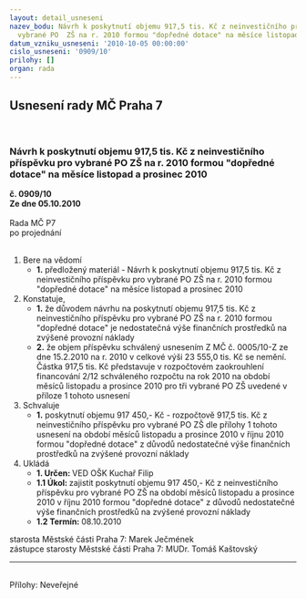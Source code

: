```yaml
---
layout: detail_usneseni
nazev_bodu: Návrh k poskytnutí objemu 917,5 tis. Kč z neinvestičního příspěvku pro
  vybrané PO  ZŠ na r. 2010 formou "dopředné dotace" na měsíce listopad a prosinec  2010
datum_vzniku_usneseni: '2010-10-05 00:00:00'
cislo_usneseni: '0909/10'
prilohy: []
organ: rada
---
```

<div id="ucUsn_pList" class="usn">
	<span><h2>Usnesení rady MČ Praha 7 </h2>
<br></span><div class="standBody">
<span><h3>Návrh k poskytnutí objemu 917,5 tis. Kč z neinvestičního příspěvku pro vybrané PO  ZŠ na r. 2010 formou "dopředné dotace" na měsíce listopad a prosinec  2010</h3></span><div class="center">
		<strong>č. 0909/10</strong><br>
	</div>
<div class="center">
		<strong>Ze dne 05.10.2010</strong><br><br>
	</div>Rada MČ P7<br> po projednání<br><br><ol>
<li>Bere na vědomí<ul><li>
<strong>1.</strong> předložený materiál - Návrh k poskytnutí objemu 917,5 tis. Kč z neinvestičního příspěvku pro vybrané PO  ZŠ na r. 2010 formou "dopředné dotace" na měsíce listopad a prosinec 2010</li></ul>
</li>
<li>Konstatuje,<ul>
<li>
<strong>1.</strong> že důvodem návrhu na poskytnutí objemu 917,5  tis. Kč z neinvestičního příspěvku pro vybrané PO ZŠ na r. 2010 formou "dopředné dotace" je nedostatečná výše finančních prostředků na zvýšené provozní náklady</li>
<li>
<strong>2.</strong> že  objem příspěvku schválený usnesením Z MČ č. 0005/10-Z ze dne 15.2.2010 na r. 2010 v celkové výši 23 555,0 tis. Kč  se nemění. Částka 917,5  tis. Kč představuje v rozpočtovém zaokrouhlení financování 2/12 schváleného rozpočtu na rok 2010 na období měsíců listopadu a prosince  2010  pro tři vybrané PO ZŠ uvedené v příloze 1  tohoto usnesení</li>
</ul>
</li>
<li>Schvaluje<ul><li>
<strong>1.</strong> poskytnutí objemu 917 450,- Kč - rozpočtově 917,5 tis. Kč z neinvestičního příspěvku pro vybrané PO ZŠ  dle přílohy 1  tohoto usnesení  na období měsíců listopadu a prosince  2010 v říjnu 2010  formou "dopředné dotace" z důvodů nedostatečné výše finančních prostředků na zvýšené provozní náklady    </li></ul>
</li>
<li>Ukládá<ul>
<li>
<strong>1. Určen: </strong>VED OŠK Kuchař Filip</li>
<li>
<strong>1.1 Úkol: </strong>zajistit poskytnutí objemu 917 450,- Kč z neinvestičního příspěvku pro vybrané PO  ZŠ na období měsíců listopadu a prosince  2010 v říjnu 2010 formou "dopředné dotace" z důvodů nedostatečné výše finančních prostředků na zvýšené provozní náklady</li>
<li>
<strong>1.2 Termín: </strong>08.10.2010</li>
</ul>
</li>
</ol>starosta Městské části Praha 7: Marek Ječmének<br>zástupce starosty Městské části Praha 7: MUDr. Tomáš Kaštovský <hr>
<br>Přílohy: Neveřejné</div>
</div>